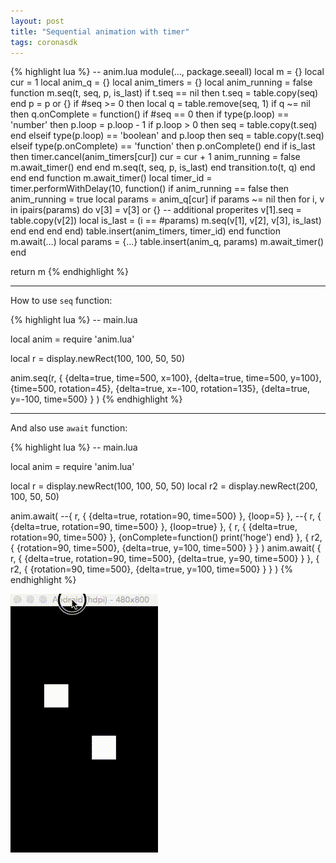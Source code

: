 ```yaml
---
layout: post
title: "Sequential animation with timer"
tags: coronasdk
---
```


{% highlight lua %}
-- anim.lua
module(..., package.seeall)
local m = {}
local cur = 1
local anim_q = {}
local anim_timers = {}
local anim_running = false
function m.seq(t, seq, p, is_last)
  if t.seq == nil then
    t.seq = table.copy(seq)
  end
  p = p or {}
  if #seq >= 0 then
    local q = table.remove(seq, 1)
    if q ~= nil then
      q.onComplete = function()
        if #seq == 0 then
          if type(p.loop) == 'number' then
            p.loop = p.loop - 1
            if p.loop > 0 then
              seq = table.copy(t.seq)
            end
          elseif type(p.loop) == 'boolean' and p.loop then
            seq = table.copy(t.seq)
          elseif type(p.onComplete) == 'function' then
            p.onComplete()
          end
          if is_last then
            timer.cancel(anim_timers[cur])
            cur = cur + 1
            anim_running = false
            m.await_timer()
          end
        end
        m.seq(t, seq, p, is_last)
      end
      transition.to(t, q)
    end
  end
end
function m.await_timer()
  local timer_id = timer.performWithDelay(10, function()
    if anim_running == false then
      anim_running = true
      local params = anim_q[cur]
      if params ~= nil then
        for i, v in ipairs(params) do
          v[3] = v[3] or {}  -- additional properites
          v[1].seq = table.copy(v[2])
          local is_last = (i == #params)
          m.seq(v[1], v[2], v[3], is_last)
        end
      end
    end
  end)
  table.insert(anim_timers, timer_id)
end
function m.await(...)
  local params = {...}
  table.insert(anim_q, params)
  m.await_timer()
end

return m
{% endhighlight %}

----

How to use `seq` function:

{% highlight lua %}
-- main.lua

local anim = require 'anim.lua'

local r  = display.newRect(100, 100, 50, 50)

anim.seq(r, { {delta=true, time=500, x=100}, {delta=true, time=500, y=100}, {time=500, rotation=45}, {delta=true, x=-100, rotation=135}, {delta=true, y=-100, time=500} } )
{% endhighlight %}

----

And also use `await` function:

{% highlight lua %}
-- main.lua

local anim = require 'anim.lua'

local r  = display.newRect(100, 100, 50, 50)
local r2 = display.newRect(200, 100, 50, 50)

anim.await(
  --{ r,  { {delta=true, rotation=90, time=500} }, {loop=5} },
  --{ r,  { {delta=true, rotation=90, time=500} }, {loop=true} },
  { r,  { {delta=true, rotation=90, time=500} }, {onComplete=function() print('hoge') end} },
  { r2, { {rotation=90, time=500}, {delta=true, y=100, time=500} } }
)
anim.await(
  { r,  { {delta=true, rotation=90, time=500}, {delta=true, y=90, time=500} } },
  { r2, { {rotation=90, time=500}, {delta=true, y=100, time=500} } }
)
{% endhighlight %}

[![IMAGE ALT TEXT HERE](/imgs/20160131_02.gif)](/imgs/20160131_02)
